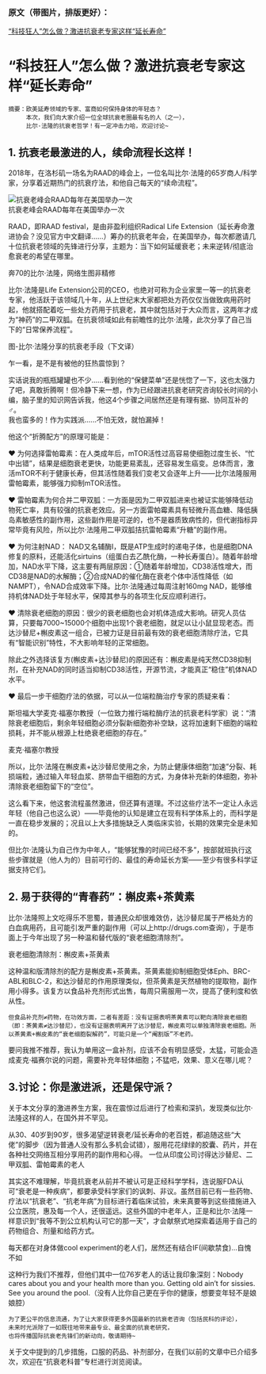 ### 原文（带图片，排版更好）：
  [“科技狂人”怎么做？激进抗衰老专家这样“延长寿命”](https://zhuanlan.zhihu.com/p/97106423)


# “科技狂人”怎么做？激进抗衰老专家这样“延长寿命”
    摘要：欧美延寿领域的专家、富商如何保持身体的年轻态？
         本次，我们向大家介绍一位全球抗衰老圈最有名的人（之一），
         比尔·法隆的抗衰老哲学！有一定冲击力哈，欢迎讨论~


## 1. 抗衰老最激进的人，续命流程长这样！   

2018年，在洛杉矶一场名为RAAD的峰会上，一位名叫比尔·法隆的65岁商人/科学家，分享着近期热门的抗衰疗法，和他自己每天的“续命流程”。 

![抗衰老峰会RAAD每年在美国举办一次](https://pic1.zhimg.com/80/v2-f13dc1e01dbc3c6063797172d81aac48_1440w.jpg)  
抗衰老峰会RAAD每年在美国举办一次  

RAAD，即RAAD festival，是由非盈利组织Radical Life Extension（延长寿命激进协会？没见官方中文翻译......）筹办的抗衰老年会，在美国举办，每次都邀请几十位抗衰老领域的先锋进行分享，主题为：当下如何延缓衰老；未来逆转/彻底治愈衰老的希望在哪里。  

奔70的比尔·法隆，网络生图非精修  

比尔·法隆是Life Extension公司的CEO，也绝对可称为企业家里一等一的抗衰老专家，他活跃于该领域几十年，从上世纪末大家都把处方药仅仅当做致病用药时起，他就搭配着吃一些处方药用于抗衰老，其中就包括对于大众而言，这两年才成为“神药”的二甲双胍。在抗衰领域如此有前瞻性的比尔·法隆，此次分享了自己当下的“日常保养流程”。  

图-比尔·法隆分享的抗衰老手段（下文译）  
  
乍一看，是不是有被他的狂热震惊到？  

实话说我的瓶瓶罐罐也不少......看到他的“保健菜单”还是恍惚了一下，这也太强力了吧，真敢折腾啊！但冷静下来一想，作为已经跟进抗衰老研究咨询较长时间的小编，脑子里的知识网告诉我，他这4个步骤之间居然还是有理有据、协同互补的 ‍♂️。  
我也蛮多的！作为实践派......不怕无效，就怕漏掉！   

他这个“折腾配方”的原理可能是：  

❤ 为何选择雷帕霉素：在人类成年后，mTOR活性过高容易使细胞过度生长、“忙中出错”，结果是细胞衰老更快，功能更易紊乱，还容易发生癌变。总体而言，激活mTOR不利于健康长寿，但其活性随着我们变老又会逐年上升——比尔法隆服用雷帕霉素，能够强力抑制mTOR活性。

❤ 雷帕霉素为何合并二甲双胍：一方面是因为二甲双胍进来也被证实能够降低动物死亡率，具有较强的抗衰老效应。另一方面雷帕霉素具有轻微升高血糖、降低胰岛素敏感性的副作用，这些副作用是可逆的，也不是器质致病性的，但代谢指标异常毕竟有风险，所以比尔·法隆用二甲双胍拮抗雷帕霉素“升糖”的副作用。

❤ 为何注射NAD： NAD又名辅酶I，既是ATP生成时的递电子体，也是细胞DNA修复的原料，还能活化sirtuins（组蛋白去乙酰化酶，一种长寿蛋白）。随着年龄增加，NAD水平下降，这主要有两层原因：①随着年龄增加，CD38活性增大，而CD38是NAD的水解酶；②合成NAD的催化酶在衰老个体中活性降低（如NAMPT），令NAD合成效率下降。比尔·法隆通过每周注射160mg NAD，能够维持机体NAD处于年轻水平，保障其参与的各项生化反应顺利进行。

❤ 清除衰老细胞的原因：很少的衰老细胞也会对机体造成大影响。研究人员估算，只要每7000~15000个细胞中出现1个衰老细胞，就足以让小鼠显现老态。而达沙替尼+槲皮素这一组合，已被力证是目前最有效的衰老细胞清除疗法，它具有“智能识别”特性，不大影响年轻的正常细胞。

除此之外选择该复方(槲皮素+达沙替尼)的原因还有：槲皮素是纯天然CD38抑制剂，在补充NAD的同时适当抑制CD38活性，开源节流，才能真正“稳住”机体NAD水平。

❤ 最后一步干细胞疗法的依据，可以从一位端粒酶治疗专家的质疑来看：

斯坦福大学麦克·福塞尔教授（一位致力推行端粒酶疗法的抗衰老科学家）说：“清除衰老细胞后，剩余年轻细胞必须分裂新细胞弥补空缺，这将加速剩下细胞的端粒损耗，并不能从根源上杜绝衰老细胞的存在。”

麦克·福塞尔教授  

所以，比尔·法隆在槲皮素+达沙替尼使用之余，为防止健康体细胞“加速”分裂、耗损端粒，通过输入年轻血浆、脐带血干细胞的方式，为身体补充新的体细胞，弥补清除衰老细胞留下的“空位”。  

这么看下来，他这套流程虽然激进，但还算有道理。不过这些疗法不一定让人永远年轻（他自己也这么说）——毕竟他的认知是建立在现有科学体系上的，而科学是一直在稳步发展的；况且以上大多措施缺乏人类临床实验，长期的效果完全是未知的。

但比尔·法隆认为自己作为中年人，“能够犹豫的时间已经不多”，按部就班执行这些步骤就是（他人为的）目前可行的、最佳的寿命延长方案——至少有很多科学证据支持它们。 

## 2. 易于获得的“青春药”：槲皮素+茶黄素

比尔·法隆照上文吃得乐不思蜀，普通民众却很难效仿，达沙替尼属于严格处方的白血病用药，且可能引发严重的副作用（可以上http://drugs.com查询），于是市面上于今年出现了另一种温和替代版的“衰老细胞清除剂”。  

衰老细胞清除剂：槲皮素+茶黄素  

这种温和版清除剂的配方是槲皮素+茶黄素。茶黄素能抑制细胞受体Eph、BRC-ABL和BLC-2，和达沙替尼的作用原理类似，但茶黄素是天然植物的提取物，副作用小得多。该复方以食品补充剂形式出售，每周只需服用一次，提高了便利度和依从性。  

    但食品补充剂≠药物，在功效方面，二者有差距：没有证据表明茶黄素可以靶向清除衰老细胞（即：茶黄素≠达沙替尼），也没有证据表明离开了达沙替尼，槲皮素可以单独清除衰老细胞。所以茶黄素+槲皮素的“衰老细胞裂解药”，可能只是一个“阉割版”不老药。

要问我推不推荐，我认为单用这一盒补剂，应该不会有明显感受，太猛，可能会造成麦克·福赛尔说的问题，需要补充年轻体细胞；不猛吧，效果、意义在哪儿呢？  

## 3.讨论：你是激进派，还是保守派？  

关于本文分享的激进养生方案，我在震惊过后进行了检索和深扒，发现类似比尔·法隆这样的人，在国外并不罕见。  

从30、40岁到90岁，很多渴望逆转衰老/延长寿命的老百姓，都追随这些“大佬”的脚步（因为普通人没有那么多机会试错），服用花花绿绿的胶囊、药片，并在各种社交网络互相分享用药的副作用和心得。
一位从印度公司讨得达沙替尼、二甲双胍、雷帕霉素的老人  

其实这不难理解，毕竟抗衰老从前并不被认可是正经科学学科，连说服FDA认可“衰老是一种疾病”，都要承受科学家们的讽刺、非议。虽然目前已有一些药物、疗法以“抗衰老”、“抗老年病”为目标进行着临床试验，未来真要等到这些措施进入公立医院，惠及每一个人，还很遥远。这些外国的中老年人，正是和比尔·法隆一样意识到“我等不到公立机构认可它的那一天”，才会献祭式地探索着适用于自己的药物组合、剂量和给药方式。  

每天都在对身体做cool experiment的老人们，居然还有结合IF(间歇禁食)...自愧不如  

这种行为我们不推荐，但他们其中一位76岁老人的话让我印象深刻：Nobody cares about you and your health more than you. Getting old ain’t for sissies. See you around the pool.（没有人比你自己更在乎你的健康，想要变年轻不是娘娘腔）  

    为了更公平的信息流通，为了让大家获得更多外国最新的抗衰老咨询（包括民科的评论），
    未来时光派除了一如既往地带来最专业、最全面的抗衰老研究，
    也将传播国际抗衰老先锋们的新动向，敬请期待~

关于文中提到的几步措施，口服的药品、补剂部分，在我们以前的文章中已介绍多次，欢迎在“抗衰老科普”专栏进行浏览阅读。 

